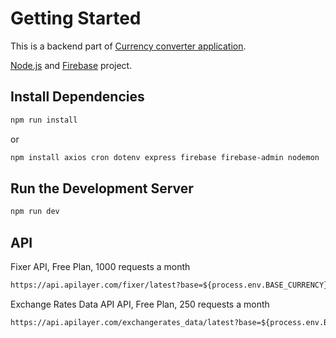 # Getting Started


This is a backend part of [Currency converter application](https://github.com/Nikmaunt/currency-converter).

[Node.js](https://nodejs.org) and [Firebase](https://firebase.google.com)  project.


## Install Dependencies

```bash
npm run install
```

or

```bash
npm install axios cron dotenv express firebase firebase-admin nodemon
```

## Run the Development Server

```bash
npm run dev
```
## API

Fixer API, Free Plan, 1000 requests a month

```html
https://api.apilayer.com/fixer/latest?base=${process.env.BASE_CURRENCY}&apikey=${process.env.APILAYER_KEY}
```

Exchange Rates Data API API, Free Plan, 250 requests a month

```html
https://api.apilayer.com/exchangerates_data/latest?base=${process.env.BASE_CURRENCY}&apikey=${process.

```
